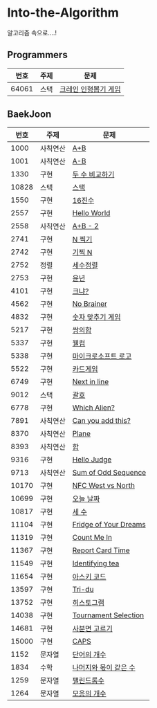 # Into-the-Algorithm
알고리즘 속으로....!

## Programmers

|번호|주제|문제|
|---|---|---|
|64061|스택|[크레인 인형뽑기 게임](https://programmers.co.kr/learn/courses/30/lessons/64061)|

## BaekJoon

|번호|주제|문제|
|---|---|---|
|1000|사칙연산|[A+B](https://www.acmicpc.net/problem/1000)|
|1001|사칙연산|[A-B](https://www.acmicpc.net/problem/1001)|
|1330|구현|[두 수 비교하기](https://www.acmicpc.net/problem/1330)|
|10828|스택|[스택](https://www.acmicpc.net/problem/10828)|
|1550|구현|[16진수](https://www.acmicpc.net/problem/1550)|
|2557|구현|[Hello World](https://www.acmicpc.net/problem/2557)|
|2558|사칙연산|[A+B - 2](https://www.acmicpc.net/problem/2558)|
|2741|구현|[N 찍기](https://www.acmicpc.net/problem/2741)|
|2742|구현|[기찍 N](https://www.acmicpc.net/problem/2742)|
|2752|정렬|[세수정렬](https://www.acmicpc.net/problem/2752)|
|2753|구현|[윤년](https://www.acmicpc.net/problem/2753)|
|4101|구현|[크냐?](https://www.acmicpc.net/problem/4101)|
|4562|구현|[No Brainer](https://www.acmicpc.net/problem/4562)|
|4832|구현|[숫자 맞추기 게임](https://www.acmicpc.net/problem/4892)|
|5217|구현|[쌍의합](https://www.acmicpc.net/problem/5217)|
|5337|구현|[웰컴](https://www.acmicpc.net/problem/5337)|
|5338|구현|[마이크로소프트 로고](https://www.acmicpc.net/problem/5338)|
|5522|구현|[카드게임](https://www.acmicpc.net/problem/5522)|
|6749|구현|[Next in line](https://www.acmicpc.net/problem/6749)|
|9012|스택|[괄호](https://www.acmicpc.net/problem/9012)|
|6778|구현|[Which Alien?](https://www.acmicpc.net/problem/6778)|
|7891|사칙연산|[Can you add this?](https://www.acmicpc.net/problem/7891)|
|8370|사칙연산|[Plane](https://www.acmicpc.net/problem/8370)|
|8393|사칙연산|[합](https://www.acmicpc.net/problem/8393)|
|9316|구현|[Hello Judge](https://www.acmicpc.net/problem/9316)|
|9713|사칙연산|[Sum of Odd Sequence](https://www.acmicpc.net/problem/9713)|
|10170|구현|[NFC West vs North](https://www.acmicpc.net/problem/10170)|
|10699|구현|[오늘 날짜](https://www.acmicpc.net/problem/10699)|
|10817|구현|[세 수](https://www.acmicpc.net/problem/10817)|
|11104|구현|[Fridge of Your Dreams](https://www.acmicpc.net/problem/11104)|
|11319|구현|[Count Me In](https://www.acmicpc.net/problem/11319)|
|11367|구현|[Report Card Time](https://www.acmicpc.net/problem/11367)|
|11549|구현|[Identifying tea](https://www.acmicpc.net/problem/11549)|
|11654|구현|[아스키 코드](https://www.acmicpc.net/problem/11654)|
|13597|구현|[Tri-du](https://www.acmicpc.net/problem/13597)|
|13752|구현|[히스토그램](https://www.acmicpc.net/problem/13752)|
|14038|구현|[Tournament Selection](https://www.acmicpc.net/problem/14038)|
|14681|구현|[사분면 고르기](https://www.acmicpc.net/problem/14681)|
|15000|구현|[CAPS](https://www.acmicpc.net/problem/15000)|
|1152|문자열|[단어의 개수](https://www.acmicpc.net/problem/1152)|
|1834|수학|[나머지와 몫이 같은 수](https://www.acmicpc.net/problem/1834)|
|1259|문자열|[팰린드롬수](https://www.acmicpc.net/problem/1259)|
|1264|문자열|[모음의 개수](https://www.acmicpc.net/problem/1264)|
